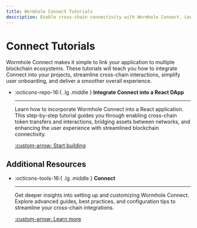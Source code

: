 ```yaml
---
title: Wormhole Connect Tutorials
description: Enable cross-chain connectivity with Wormhole Connect. Learn integration and simplify user experiences across multiple blockchains.
---
```


# Connect Tutorials

Wormhole Connect makes it simple to link your application to multiple blockchain ecosystems. These tutorials will teach you how to integrate Connect into your projects, streamline cross-chain interactions, simplify user onboarding, and deliver a smoother overall experience.

<div class="grid cards" markdown>

-   :octicons-repo-16:{ .lg .middle } **Integrate Connect into a React DApp**

    ---

    Learn how to incorporate Wormhole Connect into a React application. This step-by-step tutorial guides you through enabling cross-chain token transfers and interactions, bridging assets between networks, and enhancing the user experience with streamlined blockchain connectivity.

    [:custom-arrow: Start building](/docs/tutorials/by-product/connect/react-dapp/)

</div>

## Additional Resources

<div class="grid cards" markdown>

-   :octicons-tools-16:{ .lg .middle } **Connect**

    ---

    Get deeper insights into setting up and customizing Wormhole Connect. Explore advanced guides, best practices, and configuration tips to streamline your cross-chain integrations.

    [:custom-arrow: Learn more](/docs/build/transfers/connect/)

</div>